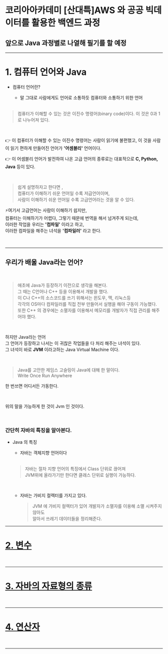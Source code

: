 # 코리아아카데미 [산대특]AWS 와 공공 빅데이터를 활용한 백엔드 과정

## 앞으로 Java 과정별로 나열해 필기를 할 예정
---

# 1. 컴퓨터 언어와 Java

- 컴퓨터 언어란?
  - 말 그대로 사람에게도 언어로 소통하듯 컴퓨터와 소통하기 위한 언어
  
  </br>
  
> 컴퓨터가 이해할 수 있는 것은 이진수 명령어(binary code)이다. 이 것은 0과 1로 나누어져 있다.

</br>

👉 이 컴퓨터가 이해할 수 있는 이진수 명령어는 사람이 읽기에 불편했고, 이 것을 사람이 읽기 편하게 만들어진 언어가 **'어셈블리'** 언어이다.

👉 이 어셈블리 언어가 발전하여 나온 고급 언어의 종류로는 대표적으로 **C, Python, Java** 등이 있다.

</br>

> 쉽게 설명하자고 한다면 , </br>
컴퓨터가 이해하기 쉬운 언어일 수록 저급언어이며, </br>
사람이 이해하기 쉬운 언어일 수록 고급언어라는 것을 알 수 있다.

⚡여기서 고급언어는 사람이 이해하기 쉽지만, </br>
  컴퓨터는 이해하기가 어렵다, 그렇기 때문에 번역을 해서 넘겨주게 되는데, </br>
  이러한 작업을 우리는 **'컴파일'** 이라고 하고, </br>
  이러한 컴파일을 해주는 녀석을 **'컴파일러'** 라고 한다.
  
  </br>
  
  ---
  
  ## 우리가 배울 Java라는 언어?
  
  </br>
  
  > 애초에 Java가 등장하기 이전으로 생각을 해본다. </br>
  그 때는 C언어나 C++ 등을 이용해서 개발을 했다. </br>
  이 C나 C++의 소스코드를 쓰기 위해서는 윈도우, 맥, 리눅스등 </br>
  각각의 OS마다 컴파일러를 직접 전부 만들어서 실행을 해야 구동이 가능했다. </br>
  또한 C++ 의 경우에는 소멸자를 이용해서 메모리를 개발자가 직접 관리를 해주어야 했다.
  
  </br>
  
  하지만 Java라는 언어 </br>
  그 언어가 등장하고 나서는 이 귀찮은 작업들을 다 처리 해주는 녀석이 있다. </br>
  그 녀석이 바로 **JVM** 이라고하는 Java Virtual Machine 이다.
  
  </br>
  
  > Java를 고안한 제임스 고슬링이 Java에 대해 한 말이다. </br>
  Write Once Run Anywhere
  
  한 번쓰면 어디서든 가동한다. 
  
  </br>
  
  위의 말을 가능하게 한 것이 Jvm 인 것이다.
  
  </br>
  
  ### 간단히 자바의 특징을 알아본다.
  
  - Java 의 특징
    - 자바는 객체지향 언어이다
    </br>
    
    > 자바는 절차 지향 언어의 특징에서 Class 단위로 끊어져  </br>
    JVM위에 올라가기만 한다면 클래스 단위로 실행이 가능하다.

    </br>

    - 자바는 가비지 컬렉터를 가지고 있다.
      </br>
          
        > JVM 에 가비지 컬렉터가 있어 개발자가 소멸자를 이용해 소멸 시켜주지 않아도 </br>
    알아서 쓰레기 데이터들을 정리해준다.

---

# [2. 변수](https://github.com/hyuk12/haehyuk/blob/main/workspace/JavaStudy_aws_202212_haehyuk/src/j02_%EB%B3%80%EC%88%98/veriable.md)
</br>

---

# [3. 자바의 자료형의 종류](https://github.com/hyuk12/haehyuk/blob/main/workspace/JavaStudy_aws_202212_haehyuk/src/j03_%ED%98%95%EB%B3%80%ED%99%98/casting.md)
</br>

---

# [4. 연산자](https://github.com/hyuk12/haehyuk/blob/main/workspace/JavaStudy_aws_202212_haehyuk/src/j04_%EC%97%B0%EC%82%B0%EC%9E%90/Operation.md)
</br>

---